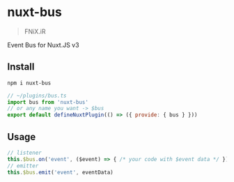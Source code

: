 # nuxt-bus

> FNiX.iR

Event Bus for Nuxt.JS v3

## Install

``` bash
npm i nuxt-bus
```

``` js
// ~/plugins/bus.ts
import bus from 'nuxt-bus'
// or any name you want -> $bus
export default defineNuxtPlugin(() => ({ provide: { bus } }))
```

## Usage

``` js
// listener
this.$bus.on('event', ($event) => { /* your code with $event data */ })
// emitter
this.$bus.emit('event', eventData)
```

